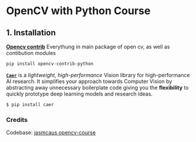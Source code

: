 # OpenCV with Python Course
## 1. Installation

[**Opencv contrib**](https://pypi.org/project/opencv-contrib-python/) Everythung in main package of open cv, as well as contibution modules
```bash
pip install opencv-contrib-python
```

[**`Caer`**](https://github.com/jasmcaus/caer/) is a *lightweight, high-performance* Vision library for high-performance AI research. It simplifies your approach towards Computer Vision by abstracting away unnecessary boilerplate code giving you the **flexibility** to quickly prototype deep learning models and research ideas. 

```bash
$ pip install caer
```
### Credits

Codebase: [jasmcaus opencv-course](https://github.com/jasmcaus/opencv-course)
